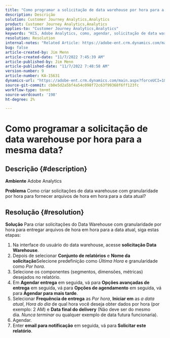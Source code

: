 ```yaml
---
title: "Como programar a solicitação de data warehouse por hora para a mesma data?"
description: Descrição
solution: Customer Journey Analytics,Analytics
product: Customer Journey Analytics,Analytics
applies-to: "Customer Journey Analytics,Analytics"
keywords: "KCS, Adobe Analytics, como, agendar, solicitação de data warehouse por hora, mesma data"
resolution: Resolution
internal-notes: "Related Article: https://adobe-ent.crm.dynamics.com/main.aspx?appid=c8f3a4cd-a068-e911-a957-000d3a34e00b&pagetype=entityrecord&etn=knowledgearticle&id=b5d08a45-cea0-ea11-a812-000d3a303484"
bug: false
article-created-by: Jim Menn
article-created-date: "11/7/2022 7:45:39 AM"
article-published-by: Jim Menn
article-published-date: "11/7/2022 7:48:58 AM"
version-number: 9
article-number: KA-15631
dynamics-url: "https://adobe-ent.crm.dynamics.com/main.aspx?forceUCI=1&pagetype=entityrecord&etn=knowledgearticle&id=f2576b26-705e-ed11-9561-6045bd0065f9"
source-git-commit: cb0e5d2a5bf4a54c098f72c63f99368f6ff123fc
workflow-type: tm+mt
source-wordcount: '198'
ht-degree: 2%

---
```


# Como programar a solicitação de data warehouse por hora para a mesma data?

## Descrição {#description}


<b>Ambiente</b>
Adobe Analytics

<b>Problema</b>
Como criar solicitações de data warehouse com granularidade por hora para fornecer arquivos de hora em hora para a data atual?


## Resolução {#resolution}


<b>Solução</b>
Para criar solicitações do Data Warehouse com granularidade por hora para entregar arquivos de hora em hora para a data atual, siga estas etapas:

1. Na interface do usuário do data warehouse, acesse <b>solicitação Data Warehouse</b>.
2. Depois de selecionar <b>Conjunto de relatórios</b> e <b>Nome da solicitação</b>Selecione predefinição como *Última Hora* e granularidade como *Por hora*.
3. Selecione os componentes (segmentos, dimensões, métricas) desejados no relatório.
4. Em <b>Agendar entrega</b> em seguida, vá para <b>Opções avançadas de entrega</b> em seguida, vá para <b>Opções de agendamento</b> em seguida, vá para <b>Agendar para mais tarde</b>.
5. Selecionar <b>Frequência de entrega</b> as *Por hora*, <b>Iniciar em</b> as *a data atual*, *Hora do dia* de qual hora você deseja obter dados por hora (por exemplo: 2 AM) e <b>Data final do delivery</b> (Não deve ser do mesmo dia. *Nunca terminar* ou qualquer exemplo de data futura funcionaria).
6. Agendar.
7. Enter <b>email para notificação</b> em seguida, vá para <b>Solicitar este relatório</b>.

